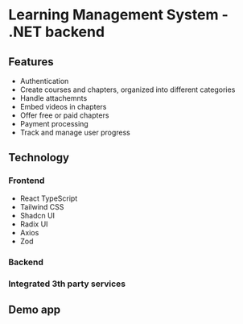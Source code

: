 # Learning Management System - .NET backend

## Features
- Authentication
- Create courses and chapters, organized into different categories
- Handle attachemnts
- Embed videos in chapters
- Offer free or paid chapters
- Payment processing
- Track and manage user progress

## Technology

### Frontend
- React TypeScript
- Tailwind CSS
- Shadcn UI
- Radix UI
- Axios
- Zod

### Backend

### Integrated 3th party services

## Demo app
